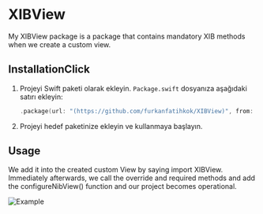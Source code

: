 # XIBView

 My XIBView package is a package that contains mandatory XIB methods when we create a custom view.


## InstallationClick

1. Projeyi Swift paketi olarak ekleyin. `Package.swift` dosyanıza aşağıdaki satırı ekleyin:

    ```swift
    .package(url: "(https://github.com/furkanfatihkok/XIBView)", from: "1.0.0")
    ```

2. Projeyi hedef paketinize ekleyin ve kullanmaya başlayın.


## Usage

We add it into the created custom View by saying import XIBView. 
Immediately afterwards, we call the override and required methods and add the configureNibView() function and our project becomes operational.

![Example](<img width="359" alt="Screenshot 2024-05-10 at 15 48 10" src="https://github.com/furkanfatihkok/XIBView/assets/113316242/b6c0c30f-e5c5-4259-8a3a-146516d9e5de">)
